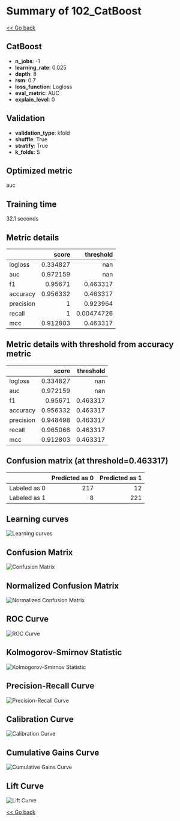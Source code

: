 # Summary of 102_CatBoost

[<< Go back](../README.md)


## CatBoost
- **n_jobs**: -1
- **learning_rate**: 0.025
- **depth**: 8
- **rsm**: 0.7
- **loss_function**: Logloss
- **eval_metric**: AUC
- **explain_level**: 0

## Validation
 - **validation_type**: kfold
 - **shuffle**: True
 - **stratify**: True
 - **k_folds**: 5

## Optimized metric
auc

## Training time

32.1 seconds

## Metric details
|           |    score |    threshold |
|:----------|---------:|-------------:|
| logloss   | 0.334827 | nan          |
| auc       | 0.972159 | nan          |
| f1        | 0.95671  |   0.463317   |
| accuracy  | 0.956332 |   0.463317   |
| precision | 1        |   0.923964   |
| recall    | 1        |   0.00474726 |
| mcc       | 0.912803 |   0.463317   |


## Metric details with threshold from accuracy metric
|           |    score |   threshold |
|:----------|---------:|------------:|
| logloss   | 0.334827 |  nan        |
| auc       | 0.972159 |  nan        |
| f1        | 0.95671  |    0.463317 |
| accuracy  | 0.956332 |    0.463317 |
| precision | 0.948498 |    0.463317 |
| recall    | 0.965066 |    0.463317 |
| mcc       | 0.912803 |    0.463317 |


## Confusion matrix (at threshold=0.463317)
|              |   Predicted as 0 |   Predicted as 1 |
|:-------------|-----------------:|-----------------:|
| Labeled as 0 |              217 |               12 |
| Labeled as 1 |                8 |              221 |

## Learning curves
![Learning curves](learning_curves.png)
## Confusion Matrix

![Confusion Matrix](confusion_matrix.png)


## Normalized Confusion Matrix

![Normalized Confusion Matrix](confusion_matrix_normalized.png)


## ROC Curve

![ROC Curve](roc_curve.png)


## Kolmogorov-Smirnov Statistic

![Kolmogorov-Smirnov Statistic](ks_statistic.png)


## Precision-Recall Curve

![Precision-Recall Curve](precision_recall_curve.png)


## Calibration Curve

![Calibration Curve](calibration_curve_curve.png)


## Cumulative Gains Curve

![Cumulative Gains Curve](cumulative_gains_curve.png)


## Lift Curve

![Lift Curve](lift_curve.png)



[<< Go back](../README.md)
